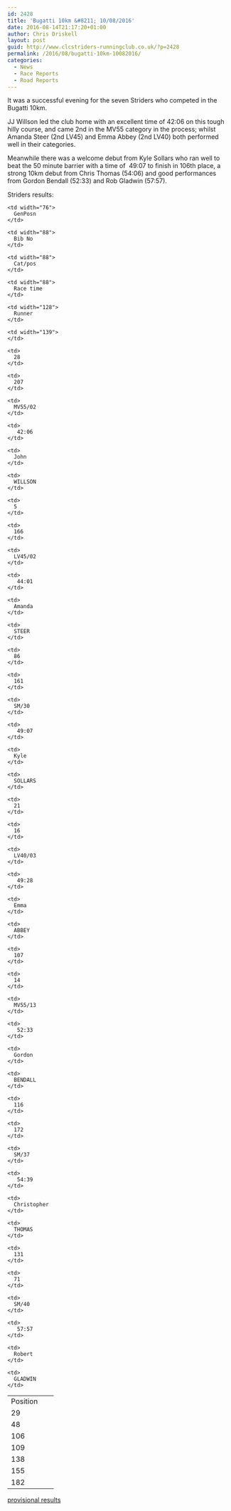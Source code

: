 ```yaml
---
id: 2428
title: 'Bugatti 10km &#8211; 10/08/2016'
date: 2016-08-14T21:17:20+01:00
author: Chris Driskell
layout: post
guid: http://www.clcstriders-runningclub.co.uk/?p=2428
permalink: /2016/08/bugatti-10km-10082016/
categories:
  - News
  - Race Reports
  - Road Reports
---
```

It was a successful evening for the seven Striders who competed in the Bugatti 10km.

JJ Willson led the club home with an excellent time of 42:06 on this tough hilly course, and came 2nd in the MV55 category in the process; whilst Amanda Steer (2nd LV45) and Emma Abbey (2nd LV40) both performed well in their categories.

Meanwhile there was a welcome debut from Kyle Sollars who ran well to beat the 50 minute barrier with a time of  49:07 to finish in 106th place, a strong 10km debut from Chris Thomas (54:06) and good performances from Gordon Bendall (52:33) and Rob Gladwin (57:57).

Striders results:

<table width="695">
  <tr>
    <td width="88">
      Position
    </td>
    
    <td width="76">
      GenPosn
    </td>
    
    <td width="88">
      Bib No
    </td>
    
    <td width="88">
      Cat/pos
    </td>
    
    <td width="88">
      Race time
    </td>
    
    <td width="128">
      Runner
    </td>
    
    <td width="139">
    </td>
  </tr>
  
  <tr>
    <td>
      29
    </td>
    
    <td>
      28
    </td>
    
    <td>
      207
    </td>
    
    <td>
      MV55/02
    </td>
    
    <td>
       42:06
    </td>
    
    <td>
      John
    </td>
    
    <td>
      WILLSON
    </td>
  </tr>
  
  <tr>
    <td>
      48
    </td>
    
    <td>
      5
    </td>
    
    <td>
      166
    </td>
    
    <td>
      LV45/02
    </td>
    
    <td>
       44:01
    </td>
    
    <td>
      Amanda
    </td>
    
    <td>
      STEER
    </td>
  </tr>
  
  <tr>
    <td>
      106
    </td>
    
    <td>
      86
    </td>
    
    <td>
      161
    </td>
    
    <td>
      SM/30
    </td>
    
    <td>
       49:07
    </td>
    
    <td>
      Kyle
    </td>
    
    <td>
      SOLLARS
    </td>
  </tr>
  
  <tr>
    <td>
      109
    </td>
    
    <td>
      21
    </td>
    
    <td>
      16
    </td>
    
    <td>
      LV40/03
    </td>
    
    <td>
       49:28
    </td>
    
    <td>
      Emma
    </td>
    
    <td>
      ABBEY
    </td>
  </tr>
  
  <tr>
    <td>
      138
    </td>
    
    <td>
      107
    </td>
    
    <td>
      14
    </td>
    
    <td>
      MV55/13
    </td>
    
    <td>
       52:33
    </td>
    
    <td>
      Gordon
    </td>
    
    <td>
      BENDALL
    </td>
  </tr>
  
  <tr>
    <td>
      155
    </td>
    
    <td>
      116
    </td>
    
    <td>
      172
    </td>
    
    <td>
      SM/37
    </td>
    
    <td>
       54:39
    </td>
    
    <td>
      Christopher
    </td>
    
    <td>
      THOMAS
    </td>
  </tr>
  
  <tr>
    <td>
      182
    </td>
    
    <td>
      131
    </td>
    
    <td>
      71
    </td>
    
    <td>
      SM/40
    </td>
    
    <td>
       57:57
    </td>
    
    <td>
      Robert
    </td>
    
    <td>
      GLADWIN
    </td>
  </tr>
</table>

[provisional results](http://www.almostathletes.co.uk/uploads/Bugatti/2016/Bugatti%202016.pdf)